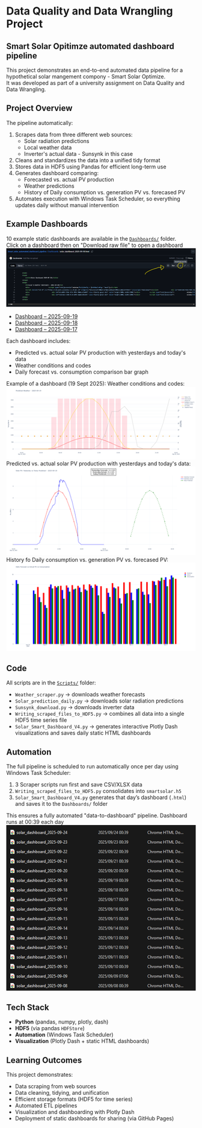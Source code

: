 # Data Quality and Data Wrangling Project
## Smart Solar Opitimze automated dashboard pipeline
This project demonstrates an end-to-end automated data pipeline for a hypothetical solar mangement compony - Smart Solar Optimize.  
It was developed as part of a university assignment on Data Quality and Data Wrangling.


## Project Overview

The pipeline automatically:
1. Scrapes data from three different web sources:
   - Solar radiation predictions
   - Local weather data
   - Inverter's actual data - Sunsynk in this case
2. Cleans and standardizes the data into a unified tidy format
3. Stores data in HDF5 using Pandas for efficient long-term use
4. Generates dashboard comparing:
   - Forecasted vs. actual PV production
   - Weather predictions
   - History of Daily consumption vs. generation PV vs. forecased PV
5. Automates execution with Windows Task Scheduler, so everything updates daily without manual intervention



## Example Dashboards

10 example static dashboards are available in the [`Dashboards/`](Dashboards) folder.  
Click on a dashboard then on "Download raw file" to open a dashboard
![image](https://github.com/Jacobventer/Smart_solar_automated_dashboard_pipeline/blob/main/Dashboard_screenshot/Click%20here%20to%20download.png?raw=true)

- [Dashboard – 2025-09-19](Dashboards/solar_dashboard_2025-09-19.html)  
- [Dashboard – 2025-09-18](Dashboards/solar_dashboard_2025-09-18.html)  
- [Dashboard – 2025-09-17](Dashboards/solar_dashboard_2025-09-17.html)

Each dashboard includes:
- Predicted vs. actual solar PV production with yesterdays and today's data
- Weather conditions and codes
- Daily forecast vs. consumption comparison bar graph

Example of a dashboard (19 Sept 2025):
Weather conditions and codes:
![image](https://github.com/Jacobventer/Smart_solar_automated_dashboard_pipeline/blob/main/Dashboard_screenshot/Weather%20dashboard.png)
Predicted vs. actual solar PV production with yesterdays and today's data:
![image](https://github.com/Jacobventer/Smart_solar_automated_dashboard_pipeline/blob/main/Dashboard_screenshot/Solar%20PV%20dashboard.png)
History fo Daily consumption vs. generation PV vs. forecased PV:
![image](https://github.com/Jacobventer/Smart_solar_automated_dashboard_pipeline/blob/main/Dashboard_screenshot/History%20dashboard.png)
  

## Code

All scripts are in the [`Scripts/`](Scripts) folder:

- `Weather_scraper.py` → downloads weather forecasts  
- `Solar_prediction_daily.py` → downloads solar radiation predictions  
- `Sunsynk_download.py` → downloads inverter data 
- `Writing_scraped_files_to_HDF5.py` → combines all data into a single HDF5 time series file  
- `Solar_Smart_Dashboard_V4.py` → generates interactive Plotly Dash visualizations and saves daily static HTML dashboards  



## Automation

The full pipeline is scheduled to run automatically once per day using Windows Task Scheduler:

1. 3 Scraper scripts run first and save CSV/XLSX data  
2. `Writing_scraped_files_to_HDF5.py` consolidates into `smartsolar.h5`  
3. `Solar_Smart_Dashboard_V4.py` generates that day’s dashboard (`.html`) and saves it to the `Dashboards/` folder  

This ensures a fully automated "data-to-dashboard" pipeline.
Dashboard runs at 00:39 each day
![image](https://github.com/Jacobventer/Smart_solar_automated_dashboard_pipeline/blob/b17f6187318d642863c7fa4df564bbcfb37393cf/Dashboard_screenshot/Download%20auto.png)

## Tech Stack

- **Python** (pandas, numpy, plotly, dash)  
- **HDF5** (via pandas `HDFStore`)  
- **Automation** (Windows Task Scheduler)  
- **Visualization** (Plotly Dash + static HTML dashboards)  


## Learning Outcomes

This project demonstrates:
- Data scraping from web sources
- Data cleaning, tidying, and unification
- Efficient storage formats (HDF5 for time series)
- Automated ETL pipelines
- Visualization and dashboarding with Plotly Dash
- Deployment of static dashboards for sharing (via GitHub Pages)




